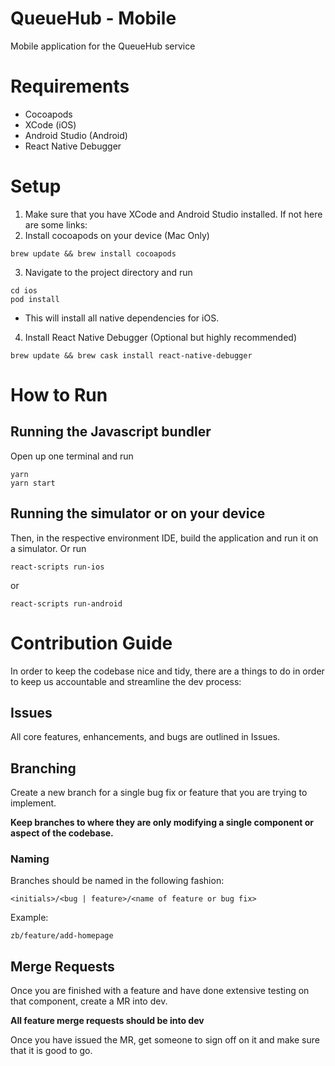 # QueueHub - Mobile
Mobile application for the QueueHub service

# Requirements
- Cocoapods
- XCode (iOS)
- Android Studio (Android)
- React Native Debugger

# Setup
1) Make sure that you have XCode and Android Studio installed. If not here are some links: 
2) Install cocoapods on your device (Mac Only)
```
brew update && brew install cocoapods
```
3) Navigate to the project directory and run
```
cd ios
pod install
```
   - This will install all native dependencies for iOS.

4) Install React Native Debugger (Optional but highly recommended)
```
brew update && brew cask install react-native-debugger
```

# How to Run
## Running the Javascript bundler
Open up one terminal and run
```
yarn
yarn start
```
## Running the simulator or on your device

Then, in the respective environment IDE, build the application and run it on a simulator. Or run 
```
react-scripts run-ios
```
or
```
react-scripts run-android
```

# Contribution Guide
In order to keep the codebase nice and tidy, there are a things to do in order to keep us accountable and streamline the dev process:

## Issues
All core features, enhancements, and bugs are outlined in Issues. 

## Branching
Create a new branch for a single bug fix or feature that you are trying to implement. 

**Keep branches to where they are only modifying a single component or aspect of the codebase.**

### Naming  
Branches should be named in the following fashion:
```
<initials>/<bug | feature>/<name of feature or bug fix>
```
Example:
```
zb/feature/add-homepage
```
## Merge Requests
Once you are finished with a feature and have done extensive testing on that component, create a MR into dev.

**All feature merge requests should be into dev**

Once you have issued the MR, get someone to sign off on it and make sure that it is good to go.
